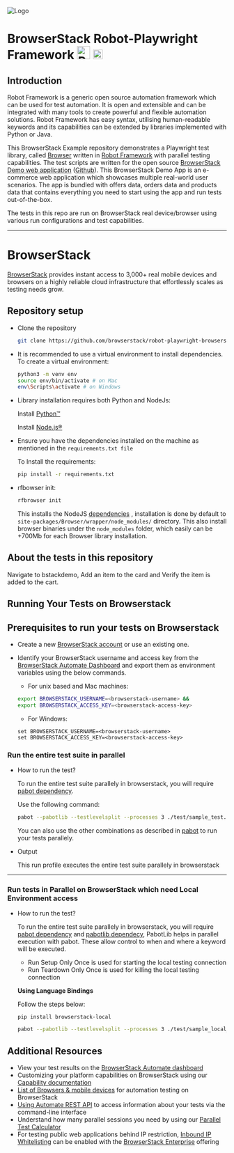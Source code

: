 ![Logo](https://www.browserstack.com/images/static/header-logo.jpg)

# BrowserStack Robot-Playwright Framework <a href="https://robotframework.org/"><img src="https://upload.wikimedia.org/wikipedia/commons/e/e4/Robot-framework-logo.png" alt="Robot" height="30" /></a> <a href="https://www.python.org//"><img src="https://www.python.org/static/img/python-logo@2x.png" alt="python" height="22" /></a>

## Introduction

Robot Framework is a generic open source automation framework which can be used for test automation. It is open and extensible and can be integrated with many tools to create powerful and flexible automation solutions.
Robot Framework has easy syntax, utilising human-readable keywords and its capabilities can be extended by libraries implemented with Python or Java.

This BrowserStack Example repository demonstrates a Playwright test library, called [Browser](https://robotframework-browser.org/) written in [Robot Framework](https://robotframework.org/) with parallel testing capabilities. The test scripts are written for the open source [BrowserStack Demo web application](https://bstackdemo.com) ([Github](https://github.com/browserstack/browserstack-demo-app)). This BrowserStack Demo App is an e-commerce web application which showcases multiple real-world user scenarios. The app is bundled with offers data, orders data and products data that contains everything you need to start using the app and run tests out-of-the-box.

The tests in this repo are run on BrowserStack real device/browser using various run configurations and test capabilities.

---

# BrowserStack

[BrowserStack](https://browserstack.com) provides instant access to 3,000+ real mobile devices and browsers on a highly reliable cloud infrastructure that effortlessly scales as testing needs grow.

## Repository setup

- Clone the repository
    ```sh
    git clone https://github.com/browserstack/robot-playwright-browserstack.git
    ```
    
- It is recommended to use a virtual environment to install dependencies. To create a virtual environment:
   ```sh
   python3 -m venv env
   source env/bin/activate # on Mac
   env\Scripts\activate # on Windows
   ```
- Library installation requires both Python and NodeJs:

  Install [Python™](https://www.python.org/downloads/)

  Install [Node.js®](https://nodejs.org/en/download/)
- Ensure you have the dependencies installed on the machine as mentioned in the `requirements.txt file`
    
    To Install the requirements:
    ```sh
    pip install -r requirements.txt
    ```
- rfbowser init:

  ```sh
  rfbrowser init
  ```
  This installs the NodeJS [dependencies](https://github.com/MarketSquare/robotframework-browser/blob/main/package.json)
  , installation is done by default to `site-packages/Browser/wrapper/node_modules/` directory.
  This also install browser binaries under the `node_modules` folder, which easily can be
  +700Mb for each Browser library installation.


## About the tests in this repository

  Navigate to bstackdemo, Add an item to the card and Verify the item is added to the cart.

## Running Your Tests on Browserstack

## Prerequisites to run your tests on Browserstack

- Create a new [BrowserStack account](https://www.browserstack.com/users/sign_up) or use an existing one.
- Identify your BrowserStack username and access key from the [BrowserStack Automate Dashboard](https://automate.browserstack.com/) and export them as environment variables using the below commands.

    - For unix based and Mac machines:

  ```sh
  export BROWSERSTACK_USERNAME=<browserstack-username> &&
  export BROWSERSTACK_ACCESS_KEY=<browserstack-access-key>
  ```

    - For Windows:

  ```shell
  set BROWSERSTACK_USERNAME=<browserstack-username>
  set BROWSERSTACK_ACCESS_KEY=<browserstack-access-key>
  ```
  

### Run the entire test suite in parallel

- How to run the test?

  To run the entire test suite parallely in browserstack, you will require [pabot dependency](https://pabot.org/).

  Use the following command:
  
  ```sh
  pabot --pabotlib --testlevelsplit --processes 3 ./test/sample_test.robot
  ```
  You can also use the other combinations as described in [pabot](https://pabot.org/) to run your tests parallely. 

- Output

  This run profile executes the entire test suite parallely in browserstack 

  
--- 

### Run tests in Parallel on BrowserStack which need Local Environment access

- How to run the test?

  To run the entire test suite parallely in browserstack, you will require [pabot dependency](https://pabot.org/) and [pabotlib dependecy](https://pabot.org/PabotLib.html), PabotLib helps in parallel execution with pabot. These allow control to when and where a keyword will be executed.
  -  Run Setup Only Once is used for starting the local testing connection
  -  Run Teardown Only Once is used for killing the local testing connection

  **Using Language Bindings**

  Follow the steps below:
  ```
  pip install browserstack-local
  ```
  ```sh
  pabot --pabotlib --testlevelsplit --processes 3 ./test/sample_local_test.robot   
  ```


## Additional Resources

- View your test results on the [BrowserStack Automate dashboard](https://www.browserstack.com/automate)
- Customizing your platform capabilities on BrowserStack using our [Capability documentation](https://www.browserstack.com/docs/automate/playwright/playwright-capabilities)
- [List of Browsers & mobile devices](https://www.browserstack.com/docs/automate/playwright/browsers-and-os) for automation testing on BrowserStack
- [Using Automate REST API](https://www.browserstack.com/automate/rest-api) to access information about your tests via the command-line interface
- Understand how many parallel sessions you need by using our [Parallel Test Calculator](https://www.browserstack.com/automate/parallel-calculator?ref=github)
- For testing public web applications behind IP restriction, [Inbound IP Whitelisting](https://www.browserstack.com/local-testing/inbound-ip-whitelisting) can be enabled with the [BrowserStack Enterprise](https://www.browserstack.com/enterprise) offering
